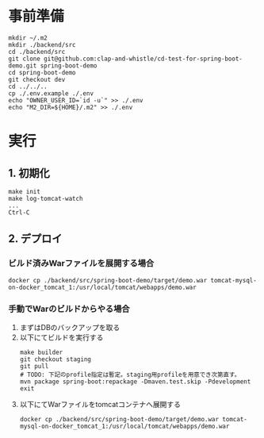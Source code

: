 # 事前準備

```
mkdir ~/.m2
mkdir ./backend/src
cd ./backend/src
git clone git@github.com:clap-and-whistle/cd-test-for-spring-boot-demo.git spring-boot-demo
cd spring-boot-demo
git checkout dev
cd ../../..
cp ./.env.example ./.env
echo "OWNER_USER_ID=`id -u`" >> ./.env
echo "M2_DIR=${HOME}/.m2" >> ./.env
```

# 実行


## 1. 初期化

```
make init
make log-tomcat-watch
...
Ctrl-C
```

## 2. デプロイ

### ビルド済みWarファイルを展開する場合

```
docker cp ./backend/src/spring-boot-demo/target/demo.war tomcat-mysql-on-docker_tomcat_1:/usr/local/tomcat/webapps/demo.war
```

### 手動でWarのビルドからやる場合

1. まずはDBのバックアップを取る
2. 以下にてビルドを実行する
    ```
    make builder
    git checkout staging
    git pull
    # TODO: 下記のprofile指定は暫定。staging用profileを用意でき次第直す。
    mvn package spring-boot:repackage -Dmaven.test.skip -Pdevelopment
    exit
    ```
3. 以下にてWarファイルをtomcatコンテナへ展開する
    ```
    docker cp ./backend/src/spring-boot-demo/target/demo.war tomcat-mysql-on-docker_tomcat_1:/usr/local/tomcat/webapps/demo.war
    ```
